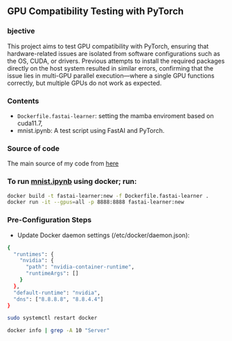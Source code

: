 ## GPU Compatibility Testing with PyTorch
### bjective

This project aims to test GPU compatibility with PyTorch, ensuring that hardware-related issues are isolated from software configurations such as the OS, CUDA, or drivers. Previous attempts to install the required packages directly on the host system resulted in similar errors, confirming that the issue lies in multi-GPU parallel execution—where a single GPU functions correctly, but multiple GPUs do not work as expected.

### Contents
- ``Dockerfile.fastai-learner``: setting the mamba enviroment based on cuda11.7, 
- mnist.ipynb: A test script using FastAI and PyTorch.

### Source of code
The main source of my code from [here](https://hub.docker.com/r/nvidia/cuda/tags)

### To run [mnist.ipynb](https://walkwithfastai.com/MNIST) using docker; run: 

```bash
docker build -t fastai-learner:new -f Dockerfile.fastai-learner .
docker run -it --gpus=all -p 8888:8888 fastai-learner:new
```

###  Pre-Configuration Steps
- Update Docker daemon settings (/etc/docker/daemon.json):
```bash
{
  "runtimes": {
    "nvidia": {
      "path": "nvidia-container-runtime",
      "runtimeArgs": []
    }
  },
  "default-runtime": "nvidia",
  "dns": ["8.8.8.8", "8.8.4.4"]
}


```



```bash
sudo systemctl restart docker

docker info | grep -A 10 "Server"

```